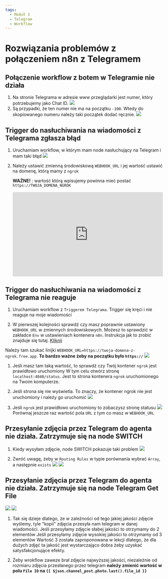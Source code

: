 ```yaml
---
tags:
  - Moduł 3
  - Telegram 
  - Workflow
---
```


# **Rozwiązania problemów z połączeniem n8n z Telegramem**

## **Połączenie workflow z botem w Telegramie nie działa**

1. Na stronie Telegrama w adresie www przeglądarki jest numer, który potrzebujemy jako Chat ID.
   ![](assets/workflows__telegram_1.png)
1. Są przypadki, że ten numer nie ma na początku `-100`. Wtedy do skopiowanego numeru należy taki początek dodać ręcznie. 
   ![](assets/workflows__telegram_2.png)
   
## **Trigger do nasłuchiwania na wiadomości z Telegrama zgłasza błąd**

1. Uruchamiam workflow, w którym mam node nasłuchujący na Telegram i mam taki błąd
   ![](assets/workflow__telegram__webhook.png)

1. Należy ustawić zmienną środowiskową `WEBHOOK_URL` i jej wartość ustawić na domenę, którą mamy z `ngrok`

   **WAŻNE!** : wartość którą wpisujemy powinna mieć postać `https://TWOJA_DOMENA_NGROK`
   <div style="position: relative; padding-bottom: 56.25%; height: 0;"><iframe src="https://www.loom.com/embed/b0fb4aa94f90493da164214e88ee1c07?sid=e86d29a8-2a97-4b11-840f-2bea0575d1a5" frameborder="0" webkitallowfullscreen mozallowfullscreen allowfullscreen style="position: absolute; top: 0; left: 0; width: 100%; height: 100%;"></iframe></div>

## **Trigger do nasłuchiwania na wiadomości z Telegrama nie reaguje**
1. Uruchamiam workflow z `Triggerem Telegrama`. Trigger się kręci i nie reaguje na moje wiadomości

1. W pierwszej kolejności sprawdź czy masz poprawnie ustawiony `WEBHOOK_URL` w zmiennych środowiskowych. Możesz to sprawdzić w zakładce `Env` w ustawieniach kontenera `n8n`. Instrukcja jak to zrobić znajduje się tutaj. [Kliknij](../02_docker_desktop/#jak-sprawdzic-ustawienia-kontenera-docker-desktop)

Należy tam szukać linijki `WEBHOOK_URL=https://twoja-domena-z-ngrok.free.app`. **To bardzo ważne żeby na początku było `https://`**
   ![](assets/problems__telegram__webhook_1.png)

1. Jeśli masz tam taką wartość, to sprawdź czy Twój kontener `ngrok` jest prawidłowo uruchomiony
W tym celu otwórz stronę `localhost:4040/status`. Jest to strona kontenera `ngrok` uruchomionego na Twoim komputerze.


1. Jeśli strona się nie wyświetla. To znaczy, że kontener ngrok nie jest uruchomiony i należy go uruchomić
   ![](assets/problems__telegram__webhook_2.png)

1. Jeśli `ngrok` jest prawidłowo uruchomiony to zobaczysz stronę statusu
   ![](assets/problems__telegram__webhook_3.png)
   Porównaj jeszcze raz wartość pola `URL` z tym co masz w `WEBHOOK_URL`

## **Przesyłanie zdjęcia przez Telegram do agenta nie działa. Zatrzymuje się na node SWITCH**

1. Kiedy wysyłam zdjęcie, node SWITCH pokazuje taki problem
   ![](assets/workflow__telegram__photo_1.png)

1. Zwróć uwagę, żeby w `Routing Rules` w typie porównania wybrać `Array`, a następnie `exists`
   ![](assets/workflow__telegram__photo_2.png)
   ![](assets/workflow__telegram__photo_3.png)

## **Przesyłanie zdjęcia przez Telegram do agenta nie działa. Zatrzymuje się na node Telegram Get File**
   ![](assets/problems__telegram__photo_1.png)
   ![](assets/problems__telegram__photo_2.png)

1. Tak się dzieje dlatego, że w zależności od tego jakiej jakości zdjęcie wyślemy, tyle "kopii" zdjęcia przesyła nam telegram w danej wiadomości.
Jeśli przesyłamy zdjęcie słabej jakości to otrzymamy do 2 elementów
Jeśli przesyłamy zdjęcie wysokiej jakości to otrzymamy od 3 elementów
Wartość 3 została zaproponowana w lekcji dlatego, że dla dużych zdjęć ta jakość jest wystarczająco dobra żeby uzyskać satysfakcjonujące efekty.

1. Żeby wrokflow zaweze brał zdjęcie najwyższej jakości, niezależnie od rozmiaru zdjęcia przesłanego przez telegram 
**należy zmienić wartość w polu `File ID` na `{{ $json.channel_post.photo.last().file_id }}`**